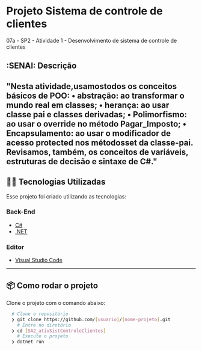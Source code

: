 # Projeto Sistema de controle de clientes
07a - SP2 - Atividade 1 - Desenvolvimento de sistema de controle de clientes

## :SENAI: Descrição
"Nesta atividade,usamostodos os conceitos básicos de POO:
• abstração: ao transformar o mundo real em classes;
• herança: ao usar classe pai e classes derivadas;
• Polimorfismo: ao usar o override no método
Pagar_Imposto;
• Encapsulamento: ao usar o modificador de acesso
protected nos métodosset da classe-pai.
Revisamos, também, os conceitos de variáveis, estruturas de
decisão e sintaxe de C#."
---
## 👨‍💻️ Tecnologias Utilizadas
Esse projeto foi criado utilizando as tecnologias:
### Back-End
- [C#](https://docs.microsoft.com/pt-br/dotnet/csharp/)
- [.NET](https://dotnet.microsoft.com/download)
### Editor
- [Visual Studio Code](https://code.visualstudio.com/)
---
## 📦️ Como rodar o projeto
Clone o projeto com o comando abaixo:
```bash
  # Clone o repositório
  ❯ git clone https://github.com/[usuario]/[nome-projeto].git
	# Entre no diretório
  ❯ cd [SA2_ativSistControleClientes]
	# Execute o projeto
  ❯ dotnet run
```